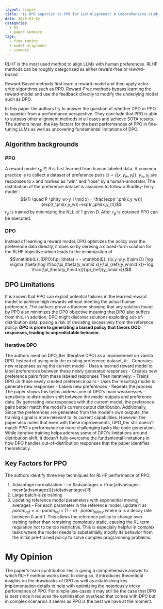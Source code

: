 ```yaml
---
layout: single
title: "Is DPO Superior to PPO for LLM Alignment? A Comprehensive Study"
date: 2025-01-05
categories:
  - AI
  - paper-summary
tags:
  - fine tuning
  - model alignment
  - summary
---
```


RLHF is the most used method to align LLMs with human preferences.
RLHF methods can be roughly categorized as either reward-free or _reward-based_.

 <!-- excerpt-end -->

Reward-Based methods first learn a reward model and then apply actor-critic algorithms such as PPO. Reward-Free methods bypass learning the reward-model and use the feedback directly to modify the underlying model such as DPO.

In this paper the authors try to answer the question of whether DPO or PPO is superior from a performance perspective. They conclude that PPO is able to surpass other alignment methods in all cases and achieve SOTA results. The authors reveal the key factors for the best performances of PPO in fine-tuning LLMs as well as uncovering fundamental limitations of DPO.

## Algorithm backgrounds

### PPO

A reward model $r_\phi \in R$ is first learned from human labeled data. A common practice is to collect a dataset of preference pairs $\mathbb{D}= \{(x,y_w,y_l)\}$, $y_w, y_l$ are responses to x and marked as "win" and "lose" by a human-annotator. The distribution of the preference dataset is assumed to follow a Bradley-Terry model : $$(1) \quad P_\phi(y_w>y_l \mid x) = \frac{exp(r_\phi(x,y_w))}{exp(r_\phi(x,y_w))+exp(r_\phi(x,y_l))}$$$r_\phi$ is trained by minimizing the NLL of 1 given D. After $r_\phi$ is obtained PPO can be executed.

### DPO

Instead of learning a reward model, DPO optimizes the policy over the preference data directly, it does so by deriving a closed-form solution for the RLHF objective which leads to the minimization of$$\mathbb{L}_{DPO}(\pi_\theta) = - \mathbb{E}_{(x,y_w,y_l)\sim D} [log \sigma (\beta(\log \frac{\pi_\theta(y_w\mid x)}{\pi_{ref}(y_w\mid x)}- log \frac{\pi_\theta(y_l\mid x)}{\pi_{ref}(y_l\mid x)}]$$

## DPO Limitations

It is known that PPO can exploit potential failures in the learned reward model to achieve high rewards without meeting the actual human preference. The authors prove a theorem showing that any solution found by PPO also minimizes the DPO objective meaning that DPO also suffers from this. In addition, DPO might discover solutions exploiting out-of-distribution data, posing a risk of deviating excessively from the reference policy. **DPO is prone to generating a biased policy that favors OOD responses, leading to unpredictable behavior.**

### Iterative DPO

The authors mention DPO_Iter (Iterative DPO) as a improvement on vanilla DPO.
Instead of using only the existing preference dataset, it: - Generates new responses using the current model - Uses a learned reward model to label preferences between these newly generated responses - Creates new preference pairs from these labeled responses
Then iteratively: - Trains DPO on these newly created preference pairs - Uses the resulting model to generate new responses - Labels new preferences - Repeats the process
The paper shows this helps address one of DPO's main weaknesses - sensitivity to distribution shift between the model outputs and preference data. By generating new responses with the current model, the preference pairs better match the model's current output distribution. Additionally, Since the preferences are generated from the model's own outputs, the training signal is more relevant to its current capabilities.
However, the paper also notes that even with these improvements, DPO_Iter still doesn't match PPO's performance on more challenging tasks like code generation. While iterative training helps address some of DPO's limitations around distribution shift, it doesn't fully overcome the fundamental limitations in how DPO handles out-of-distribution responses that the paper identifies theoretically.

## Key Factors for PPO

The authors identify three key techniques for RLHF performance of PPO.

1. Advantage normalization - i.e $advantages = \frac{advantages-mean(advantages)}{std(advantages)}$
2. Large batch-size training
3. Updating reference model parameters with exponential moving averages - For each parameter in the reference model, update it as $param_{ref} = \alpha \cdot param_{ref} + (1-\alpha) \cdot param_{policy}$ where $\alpha$ is a decay rate between 0 and 1. This allows the reference policy to change over training rather than remaining completely static, causing the KL term regulation not to be too restrictive. This is especially helpful in complex tasks where the model needs to substantially modify its behavior from the initial pre-trained policy to solve complex programming problems.

# My Opinion

The paper's main contribution lies in giving a comprehensive answer to which RLHF method works best. In doing so, it introduces theoretical insights on the drawbacks of DPO as well as establishing key implementation details to help with optimizing the notoriously tricky performance of PPO.
For simple use-cases it may still be the case that DPO is best since it reduces the optimization overhead that comes with DPO but in complex scenarios it seems as PPO is the best we have at the moment.
